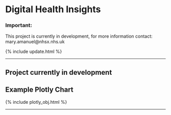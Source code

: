 <script src="https://cdn.plot.ly/plotly-latest.min.js"></script>

# Digital Health Insights 

<div class="nhsuk-warning-callout">
  <h3 class="nhsuk-warning-callout__label">
    Important<span class="nhsuk-u-visually-hidden">:</span>
  </h3>
  <p>This project is currently in development, for more information contact: mary.amanuel@nhsx.nhs.uk</p>
</div>

{% include update.html %}

<hr class="nhsuk-u-margin-top-0 nhsuk-u-margin-bottom-6">

## Project currently in development

## Example Plotly Chart

{% include plotly_obj.html %}

<hr class="nhsuk-u-margin-top-0 nhsuk-u-margin-bottom-6">


